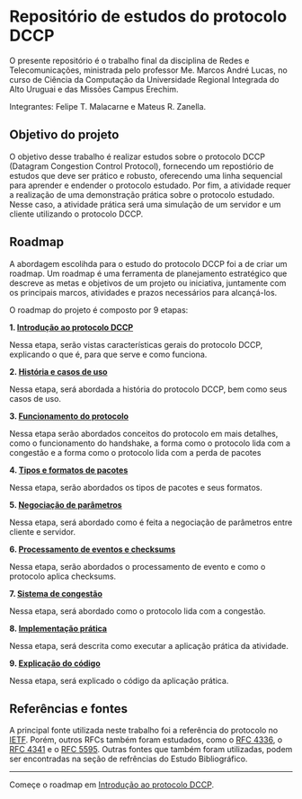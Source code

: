 # Repositório de estudos do protocolo DCCP

O presente repositório é o trabalho final da disciplina de Redes e Telecomunicações, ministrada pelo professor Me. Marcos André Lucas, no curso de Ciência da Computação da Universidade Regional Integrada do Alto Uruguai e das Missões Campus Erechim.

Integrantes: Felipe T. Malacarne e Mateus R. Zanella.

## Objetivo do projeto

O objetivo desse trabalho é realizar estudos sobre o protocolo DCCP (Datagram Congestion Control Protocol), fornecendo um repostiório de estudos que deve ser prático e robusto, oferecendo uma linha sequencial para aprender e endender o protocolo estudado. Por fim, a atividade requer a realização de uma demonstração prática sobre o protocolo estudado. Nesse caso, a atividade prática será uma simulação de um servidor e um cliente utilizando o protocolo DCCP.

## Roadmap

A abordagem escolihda para o estudo do protocolo DCCP foi a de criar um roadmap. Um roadmap é uma ferramenta de planejamento estratégico que descreve as metas e objetivos de um projeto ou iniciativa, juntamente com os principais marcos, atividades e prazos necessários para alcançá-los.

O roadmap do projeto é composto por 9 etapas:

**1. [Introdução ao protocolo DCCP](Roadmap/1.%20Introdução.md)**

Nessa etapa, serão vistas características gerais do protocolo DCCP, explicando o que é, para que serve e como funciona.

**2. [História e casos de uso](Roadmap/2.%20Histórico.md)**

Nessa etapa, será abordada a história do protocolo DCCP, bem como seus casos de uso.

**3. [Funcionamento do protocolo](Roadmap/3.%20Overview.md)**

Nessa etapa serão abordados conceitos do protocolo em mais detalhes, como o funcionamento do handshake, a forma como o protocolo lida com a congestão e a forma como o protocolo lida com a perda de pacotes

**4. [Tipos e formatos de pacotes](Roadmap/4.%20Pacotes.md)**

Nessa etapa, serão abordados os tipos de pacotes e seus formatos.

**5. [Negociação de parâmetros](Roadmap/5.%20Negociação%20de%20Parâmetros.md)**

Nessa etapa, será abordado como é feita a negociação de parâmetros entre cliente e servidor.

**6. [Processamento de eventos e checksums](Roadmap/6.%20Eventos%20e%20Checksum.md)**

Nessa etapa, serão abordados o processamento de evento e como o protocolo aplica checksums.

**7. [Sistema de congestão](Roadmap/7.%20Congestão.md)**

Nessa etapa, será abordado como o protocolo lida com a congestão.

**8. [Implementação prática](Roadmap/8.%20Implementação.md)**

Nessa etapa, será descrita como executar a aplicação prática da atividade.

**9. [Explicação do código](Roadmap/9.%20Código.md)**

Nessa etapa, será explicado o código da aplicação prática.

## Referências e fontes

A principal fonte utilizada neste trabalho foi a referência do protocolo no [IETF](https://datatracker.ietf.org/doc/rfc4340/). Porém, outros RFCs também foram estudados, como o [RFC 4336](https://datatracker.ietf.org/doc/rfc4336), o [RFC 4341](https://datatracker.ietf.org/doc/rfc4341) e o [RFC 5595](https://www.rfc-editor.org/rfc/rfc5595#section-1.1). Outras fontes que também foram utilizadas, podem ser encontradas na seção de refrências do Estudo Bibliográfico.

---

Começe o roadmap em [Introdução ao protocolo DCCP](Roadmap/1.%20Introdução.md).